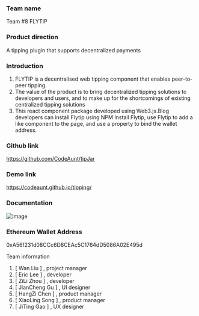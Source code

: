 ### Team name
Team #8 FLYTIP

### Product direction
A tipping plugin that supports decentralized payments

### Introduction
1. FLYTIP is a decentralised web tipping component that enables peer-to-peer tipping.
2. The value of the product is to bring decentralized tipping solutions to developers and users, and to make up for the shortcomings of existing centralized tipping solutions
3. This react component package developed using Web3.js.Blog developers can install Flytip using NPM Install Flytip, use Flytip to add a like component to the page, and use a property to bind the wallet address.


### Github link
https://github.com/CodeAunt/tipJar

### Demo link
https://codeaunt.github.io/tipping/

### Documentation
![image](https://user-images.githubusercontent.com/10840877/127740363-a2a79904-396f-41c5-9ecb-67620dd9a296.png)

### Ethereum Wallet Address
0xA56f231d08CCc6D8CEAc5C1764dD5086A02E495d

Team information
1. [ Wan Liu ] , project manager
2. [ Eric Lee ] , developer
3. [ ZiLi Zhou ] , developer
4. [ JianCheng Gu ] , UI designer
5. [ HangZi Chen ] , product manager
6. [ XiaoLing Song ] , product manager
7. [ JiTing Gao ] , UX designer
